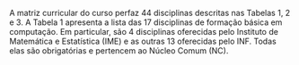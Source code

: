 A matriz curricular do curso perfaz 44 disciplinas descritas nas Tabelas 1, 2 e 3. A Tabela 1 apresenta a lista das 17 disciplinas de formação básica em computação. Em particular, são 4 disciplinas oferecidas pelo Instituto de Matemática e Estatística (IME) e as outras 13 oferecidas pelo INF. Todas elas são obrigatórias e pertencem ao Núcleo Comum (NC). 
